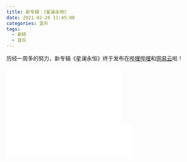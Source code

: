 ```yaml
---
title: 新专辑：《星澜永恒》
date: 2021-02-26 11:45:08
categories: 音乐
tags:
  - 新砖
  - 音乐
---
```

历经一周多的努力，新专辑《星澜永恒》终于发布在[哔哩哔哩](https://www.bilibili.com/video/BV1yA411M7Ac)和[网易云](https://music.163.com/#/song?id=1822296729)啦！

<iframe src="//player.bilibili.com/player.html?aid=331836400&bvid=BV1yA411M7Ac&cid=302199953&page=1" scrolling="no" border="0" frameborder="no" framespacing="0" allowfullscreen="true"> </iframe>

<iframe frameborder="no" border="0" marginwidth="0" marginheight="0" width=330 height=86 src="//music.163.com/outchain/player?type=2&id=1822296729&auto=1&height=66"></iframe>